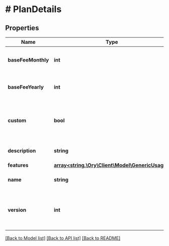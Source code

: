 # # PlanDetails

## Properties

Name | Type | Description | Notes
------------ | ------------- | ------------- | -------------
**baseFeeMonthly** | **int** | BaseFeeMonthly is the monthly base fee for the plan. |
**baseFeeYearly** | **int** | BaseFeeYearly is the yearly base fee for the plan. |
**custom** | **bool** | Custom is true if the plan is custom. This means it will be hidden from the pricing page. |
**description** | **string** | Description is the description of the plan. |
**features** | [**array<string,\Ory\Client\Model\GenericUsage>**](GenericUsage.md) |  |
**name** | **string** | Name is the name of the plan. |
**version** | **int** | Version is the version of the plan. The combination of &#x60;name@version&#x60; must be unique. |

[[Back to Model list]](../../README.md#models) [[Back to API list]](../../README.md#endpoints) [[Back to README]](../../README.md)
